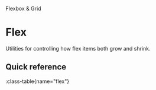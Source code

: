 <span text-primary fw-600>Flexbox & Grid</span>

# Flex

Utilities for controlling how flex items both grow and shrink.

## Quick reference

:class-table{name="flex"}
